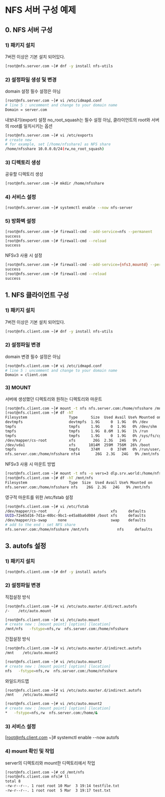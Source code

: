 # NFS 서버 구성 예제

## 0. NFS 서버 구성
### 1) 패키지 설치
7버전 이상은 기본 설치 되어있다.
```bash
[root@nfs.server.com ~]# dnf -y install nfs-utils
```

### 2) 설정파일 생성 및 변경
domain 설정
필수 설정은 아님
```bash
[root@nfs.server.com ~]# vi /etc/idmapd.conf
# line 5 : uncomment and change to your domain name
Domain = server.com
```

내보내기(export) 설정
no_root_squash는 필수 설정 아님, 클라이언트의 root와 서버의 root를 일치시키는 옵션
```bash
[root@nfs.server.com ~]# vi /etc/exports
# create new
# for example, set [/home/nfsshare] as NFS share
/home/nfsshare 10.0.0.0/24(rw,no_root_squash)
```

### 3) 디렉토리 생성
공유할 디렉토리 생성
```bash
[root@nfs.server.com ~]# mkdir /home/nfsshare
```

### 4) 서비스 설정
```bash
[root@nfs.server.com ~]# systemctl enable --now nfs-server
```

### 5) 방화벽 설정
```bash
[root@nfs.server.com ~]# firewall-cmd --add-service=nfs --permanent
success
[root@nfs.server.com ~]# firewall-cmd --reload
success
```
NFSv3 사용 시 설정
```bash
[root@nfs.server.com ~]# firewall-cmd --add-service={nfs3,mountd} --permanent
success
[root@nfs.server.com ~]# firewall-cmd --reload
success
```

## 1. NFS 클라이언트 구성
### 1) 패키지 설치
7버전 이상은 기본 설치 되어있다.
```bash
[root@nfs.client.com ~]# dnf -y install nfs-utils
```

### 2) 설정파일 변경
domain 변경
필수 설정은 아님
```bash
[root@nfs.client.com ~]# vi /etc/idmapd.conf
# line 5 : uncomment and change to your domain name
Domain = client.com
```

### 3) MOUNT
서버에 생성했던 디렉토리와 원하는 디렉토리와 마운트
```bash
[root@nfs.client.com ~]# mount -t nfs nfs.server.com:/home/nfsshare /mnt/nfs
[root@nfs.client.com ~]# df -hT
Filesystem                   Type      Size  Used Avail Use% Mounted on
devtmpfs                     devtmpfs  1.9G     0  1.9G   0% /dev
tmpfs                        tmpfs     1.9G     0  1.9G   0% /dev/shm
tmpfs                        tmpfs     1.9G  8.6M  1.9G   1% /run
tmpfs                        tmpfs     1.9G     0  1.9G   0% /sys/fs/cgroup
/dev/mapper/cs-root          xfs        26G  2.3G   24G   9% /
/dev/vda1                    xfs      1014M  259M  756M  26% /boot
tmpfs                        tmpfs     374M     0  374M   0% /run/user/0
nfs.server.com:/home/nfsshare nfs4       26G  2.3G   24G   9% /mnt/nfs
```

NFSv3 사용 시 마운트 방법
```bash
[root@nfs.client.com ~]# mount -t nfs -o vers=3 dlp.srv.world:/home/nfsshare /mnt/nfs
[root@nfs.client.com ~]# df -hT /mnt/nfs
Filesystem                   Type  Size  Used Avail Use% Mounted on
nfs.server.com:/home/nfsshare nfs    26G  2.3G   24G   9% /mnt/nfs
```

영구적 마운트를 위한 /etc/fstab 설정
```bash
[root@nfs.client.com ~]# vi /etc/fstab
/dev/mapper/cs-root     /                       xfs     defaults        0 0
UUID=72e65d16-7d1a-40bc-9bc1-e45a8ba6d084 /boot xfs     defaults        0 0
/dev/mapper/cs-swap     none                    swap    defaults        0 0
# add to the end : set NFS share
nfs.server.com:/home/nfsshare /mnt/nfs             nfs     defaults        0 0
```

## 3. autofs 설정
### 1) 패키지 설치
```bash
[root@nfs.client.com ~]# dnf -y install autofs
```

### 2) 설정파일 변경
직접설정 방식
```bash
[root@nfs.client.com ~]# vi /etc/auto.master.d/direct.autofs
/-    /etc/auto.mount

[root@nfs.client.com ~]# vi /etc/auto.mount
# create new : [mount point] [option] [location]
/mnt/nfs   -fstype=nfs,rw  nfs.server.com:/home/nfsshare
```

간접설정 방식
```bash
[root@nfs.client.com ~]# vi /etc/auto.master.d/indirect.autofs
/mnt    /etc/auto.mount2

[root@nfs.client.com ~]# vi /etc/auto.mount2
# create new : [mount point] [option] [location]
nfs   -fstype=nfs,rw  nfs.server.com:/home/nfsshare
```

와일드카드맵
```bash
[root@nfs.client.com ~]# vi /etc/auto.master.d/indirect.autofs
/mnt    /etc/auto.mount2

[root@nfs.client.com ~]# vi /etc/auto.mount2
# create new : [mount point] [option] [location]
*   -fstype=nfs,rw  nfs.server.com:/home/&
```

### 3) 서비스 설정
[root@nfs.client.com ~]# systemctl enable --now autofs

### 4) mount 확인 및 작업
server의 디렉토리와 mount한 디렉토리에서 작업
```bash
[root@nfs.client.com ~]# cd /mnt/nfs
[root@nfs.client.com nfs]# ll
total 8
-rw-r--r--. 1 root root 10 Mar  3 19:14 testfile.txt
-rw-r--r--. 1 root root  5 Mar  3 19:17 test.txt
```
